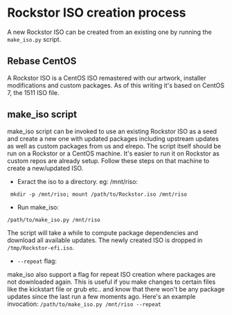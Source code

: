 # Rockstor ISO creation process
A new Rockstor ISO can be created from an existing one by running the
`make_iso.py` script. 

## Rebase CentOS
A Rockstor ISO is a CentOS ISO remastered with our artwork, installer modifications and custom packages. As of this writing it's based on CentOS 7, the 1511 ISO file.

## make_iso script
make_iso script can be invoked to use an existing Rockstor ISO as a seed and create a new one with updated packages including upstream updates as well as custom packages from us and elrepo. The script itself should be run on a Rockstor or a CentOS machine. It's easier to run it on Rockstor as custom repos are already setup. Follow these steps on that machine to create a new/updated ISO.

* Exract the iso to a directory. eg: /mnt/riso:
```
 mkdir -p /mnt/riso; mount /path/to/Rockstor.iso /mnt/riso
```
* Run make_iso:
```
/path/to/make_iso.py /mnt/riso
```
The script will take a while to compute package dependencies and download all available updates. The newly created ISO is dropped in `/tmp/Rockstor-efi.iso`.

* `--repeat` flag:

make_iso also support a flag for repeat ISO creation where packages are not downloaded again. This is useful if you make changes to certain files like the kickstart file or grub etc.. and know that there won't be any package updates since the last run a few moments ago. Here's an example invocation: `/path/to/make_iso.py /mnt/riso --repeat`
